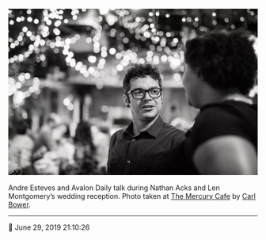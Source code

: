 ![Andre Esteves and Avalon Daily talk](assets/40e413268a5c6b7d31972da337ce8b60.webp)

Andre Esteves and Avalon Daily talk during Nathan Acks and Len Montgomery’s wedding reception. Photo taken at [The Mercury Cafe](http://mercurycafe.com/) by [Carl Bower](http://carlbowerphotos.com/).

- - - -

📅 June 29, 2019 21:10:26
